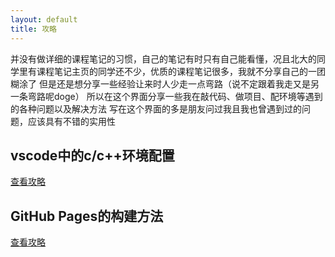 ```yaml
---
layout: default
title: 攻略
---
```


并没有做详细的课程笔记的习惯，自己的笔记有时只有自己能看懂，况且北大的同学里有课程笔记主页的同学还不少，优质的课程笔记很多，我就不分享自己的一团糊涂了
但是还是想分享一些经验让来时人少走一点弯路（说不定跟着我走又是另一条弯路呢doge）
所以在这个界面分享一些我在敲代码、做项目、配环境等遇到的各种问题以及解决方法
写在这个界面的多是朋友问过我且我也曾遇到过的问题，应该具有不错的实用性


<div class="grid">
  <div class="project-card">
  <h2>vscode中的c/c++环境配置</h2>
    <div class="button-container">
      <a href="tutorial/c_in_vscode.md" class="secondary">查看攻略</a>
    </div>
  </div>

  <div class="project-card">
  <h2>GitHub Pages的构建方法</h2>
    <div class="button-container">
      <a href="tutorial/github_pages.md" class="secondary">查看攻略</a>
    </div>
  </div>
  
</div>